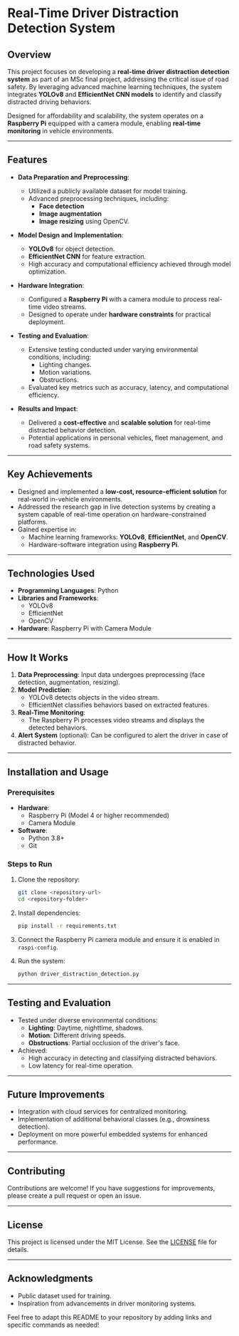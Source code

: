 
# Real-Time Driver Distraction Detection System

## Overview
This project focuses on developing a **real-time driver distraction detection system** as part of an MSc final project, addressing the critical issue of road safety. By leveraging advanced machine learning techniques, the system integrates **YOLOv8** and **EfficientNet CNN models** to identify and classify distracted driving behaviors.

Designed for affordability and scalability, the system operates on a **Raspberry Pi** equipped with a camera module, enabling **real-time monitoring** in vehicle environments.

---

## Features
- **Data Preparation and Preprocessing**:
  - Utilized a publicly available dataset for model training.
  - Advanced preprocessing techniques, including:
    - **Face detection**
    - **Image augmentation**
    - **Image resizing** using OpenCV.

- **Model Design and Implementation**:
  - **YOLOv8** for object detection.
  - **EfficientNet CNN** for feature extraction.
  - High accuracy and computational efficiency achieved through model optimization.

- **Hardware Integration**:
  - Configured a **Raspberry Pi** with a camera module to process real-time video streams.
  - Designed to operate under **hardware constraints** for practical deployment.

- **Testing and Evaluation**:
  - Extensive testing conducted under varying environmental conditions, including:
    - Lighting changes.
    - Motion variations.
    - Obstructions.
  - Evaluated key metrics such as accuracy, latency, and computational efficiency.

- **Results and Impact**:
  - Delivered a **cost-effective** and **scalable solution** for real-time distracted behavior detection.
  - Potential applications in personal vehicles, fleet management, and road safety systems.

---

## Key Achievements
- Designed and implemented a **low-cost, resource-efficient solution** for real-world in-vehicle environments.
- Addressed the research gap in live detection systems by creating a system capable of real-time operation on hardware-constrained platforms.
- Gained expertise in:
  - Machine learning frameworks: **YOLOv8**, **EfficientNet**, and **OpenCV**.
  - Hardware-software integration using **Raspberry Pi**.

---

## Technologies Used
- **Programming Languages**: Python
- **Libraries and Frameworks**:
  - YOLOv8
  - EfficientNet
  - OpenCV
- **Hardware**: Raspberry Pi with Camera Module

---

## How It Works
1. **Data Preprocessing**: Input data undergoes preprocessing (face detection, augmentation, resizing).
2. **Model Prediction**:
   - YOLOv8 detects objects in the video stream.
   - EfficientNet classifies behaviors based on extracted features.
3. **Real-Time Monitoring**:
   - The Raspberry Pi processes video streams and displays the detected behaviors.
4. **Alert System** (optional): Can be configured to alert the driver in case of distracted behavior.

---

## Installation and Usage
### Prerequisites
- **Hardware**:
  - Raspberry Pi (Model 4 or higher recommended)
  - Camera Module
- **Software**:
  - Python 3.8+
  - Git

### Steps to Run
1. Clone the repository:
   ```bash
   git clone <repository-url>
   cd <repository-folder>
   ```

2. Install dependencies:
   ```bash
   pip install -r requirements.txt
   ```

3. Connect the Raspberry Pi camera module and ensure it is enabled in `raspi-config`.

4. Run the system:
   ```bash
   python driver_distraction_detection.py
   ```

---

## Testing and Evaluation
- Tested under diverse environmental conditions:
  - **Lighting**: Daytime, nighttime, shadows.
  - **Motion**: Different driving speeds.
  - **Obstructions**: Partial occlusion of the driver's face.
- Achieved:
  - High accuracy in detecting and classifying distracted behaviors.
  - Low latency for real-time operation.

---

## Future Improvements
- Integration with cloud services for centralized monitoring.
- Implementation of additional behavioral classes (e.g., drowsiness detection).
- Deployment on more powerful embedded systems for enhanced performance.

---

## Contributing
Contributions are welcome! If you have suggestions for improvements, please create a pull request or open an issue.

---

## License
This project is licensed under the MIT License. See the [LICENSE](LICENSE) file for details.

---

## Acknowledgments
- Public dataset used for training.
- Inspiration from advancements in driver monitoring systems.

Feel free to adapt this README to your repository by adding links and specific commands as needed!
